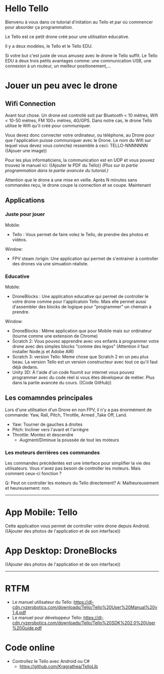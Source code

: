 # Hello Tello


Bienvenu à vous dans ce tutorial d'initation au Tello et par où commencer pour absorder ça programmation.

Le Tello est ce petit drone créé pour une utilisation educative.

Il y a deux modèles, le Tello et le Tello EDU.

Si votre but c'est juste de vous amusez avec le drone le Tello suffit.
Le Tello EDU à deux trois petits avantages comme: une communication USB, une connexion à un routeur, un meilleur positionement,...


# Jouer un peu avec le drone

## Wifi Connection

Avant tout chose.
Un drone est controllé soit par Bluetooth < 10 mètres, Wifi < 10-50 mètres, FM 100+ mètres, 4G/GPS.
Dans notre cas, le drone Tello utilise le Wifi qu'il créé pour communiquer.

Vous devez donc connecter votre ordinateur, ou téléphone, au Drone pour que l'application puisse communiquer avec le Drone.
Le nom du Wifi sur lequel vous devez vous connctez ressemble à ceci: TELLO-NNNNNNN
((Ajouer une image))

Pour les plus informaticiens, la communication est en UDP et vous pouvez trouvez le manuel ici:
((Ajouter le PDF du Tello))
_(Plus sur la partie programmation dans la partie avancée du tutorial.)_

Attention que le drone à une mise en veille. Après N minutes sans commandes reçu, le drone coupe la connection et se coupe.
Maintenant 

## Applications

### Juste pour jouer
Mobile: 
- Tello : Vous permet de faire volez le Tello, de prendre des photos et vidéos.


Window:
- FPV steam /origin: Une application qui permet de s'entrainer à controller des drones via une simuation réaliste.


### Educative
Mobile: 
- DroneBlocks : Une application educative qui permet de controller le votre drone comme pour l'applicatoin Tello. Mais elle permet aussi d'assembler des blocks de logique pour "programmer" un chemain à prendre.

Window:
- DroneBlocks : Même application que pour Mobile mais sur ordinateur (tourne comme une extension de Chrome)
- Scratch 2: Vous pouvez apprendre avec vos enfants à programmer votre drone avec des simples blocks "comme des legos"  (Attention il faut installer Node.js et Adobe AIR)
- Scratch 3: version Tello: Meme chose que Scratch 2 en un peu plus beau. La version Tello est un version constructeur avec tout ce qu'il faut déjà dedans.
- Unity 3D: À l'aide d'un code fournit sur internet vous pouvez programmer avec du code réel si vous êtes dévelopeur de métier. Plus dans la partie avancée du cours. ((Code GitHub))


## Les comamndes principales

Lors d'une utilisation d'un Drone en non FPV, il n'y a pas énormément de commande:
Yaw, Rall, Pitch, Throttle, Armed ,Take Off, Land.
- Yaw:  Tourner de gauches à droites
- Pitch: Incliner vers l'avant et l'arriègre
- Throttle: Montez et descendre 
  - Augment/Diminue la poussée de tout les moteurs


### Les moteurs derrières ces commandes

Les commandes précédentes est une interface pour simplifier la vie des utilisateurs. Vous n'avez pas besoin de controller les moteurs.
Mais comment ceux-ci fonction ?

Q: Peut on controller les moteurs du Tello directement?
A: Malheureusement et heureusement: non.



-------

# App Mobile: Tello

Cette application vous permet de controller votre drone depuis Android.
((Ajouter des photos de l'application et de son interface))

# App Desktop: DroneBlocks 

((Ajouter des photos de l'application et de son interface))



--------------

# RTFM
- Le manuel utilisateur du Tello: https://dl-cdn.ryzerobotics.com/downloads/Tello/Tello%20User%20Manual%20v1.4.pdf
- Le manuel pour développeur Tello: https://dl-cdn.ryzerobotics.com/downloads/Tello/Tello%20SDK%202.0%20User%20Guide.pdf



# Code online

- Controllez le Tello avec Android ou C#
  - https://github.com/Kragrathea/TelloLib 
